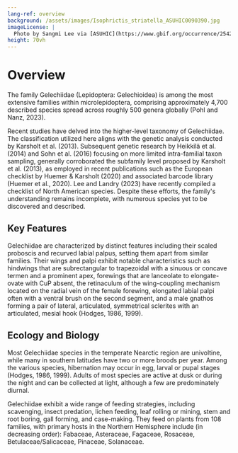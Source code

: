 ```yaml
---
lang-ref: overview
background: /assets/images/Isophrictis_striatella_ASUHIC0090390.jpg
imageLicense: |
  Photo by Sangmi Lee via [ASUHIC](https://www.gbif.org/occurrence/2542961803)
height: 70vh
---
```



# Overview

The family Gelechiidae (Lepidoptera: Gelechioidea) is among the most extensive families within microlepidoptera, comprising approximately 4,700 described species spread across roughly 500 genera globally (Pohl and Nanz, 2023). 

Recent studies have delved into the higher-level taxonomy of Gelechiidae. The classification utilized here aligns with the genetic analysis conducted by Karsholt et al. (2013). Subsequent genetic research by Heikkilä et al. (2014) and Sohn et al. (2016) focusing on more limited intra-familial taxon sampling,  generally corroborated the subfamily level proposed by Karsholt et al. (2013), as employed in recent publications such as the European checklist by Huemer & Karsholt (2020) and associated barcode library (Huemer et al., 2020). Lee and Landry (2023) have recently compiled a checklist of North American species. Despite these efforts, the family's understanding remains incomplete, with numerous species yet to be discovered and described.

## Key Features
Gelechiidae are characterized by distinct features including their scaled proboscis and recurved labial palpus, setting them apart from similar families. Their wings and palpi exhibit notable characteristics such as hindwings that are subrectangular to trapezoidal with a sinuous or concave termen and a prominent apex, forewings that are lanceolate to elongate-ovate with CuP absent, the retinaculum of the wing-coupling mechanism located on the radial vein of the female forewing, elongated labial palpi often with a ventral brush on the second segment, and a male gnathos forming a pair of lateral, articulated, symmetrical sclerites with an articulated, mesial hook (Hodges, 1986, 1999).

## Ecology and Biology
Most Gelechiidae species in the temperate Nearctic region are univoltine, while many in southern latitudes have two or more broods per year. Among the various species, hibernation may occur in egg, larval or pupal stages (Hodges, 1986, 1999). Adults of most species are active at dusk or during the night and can be collected at light, although a few are predominately diurnal. 

Gelechiidae exhibit a wide range of feeding strategies, including scavenging, insect predation, lichen feeding, leaf rolling or mining, stem and root boring, gall forming, and case-making. They feed on plants from 108 families, with primary hosts in the Northern Hemisphere include (in decreasing order): Fabaceae, Asteraceae, Fagaceae, Rosaceae, Betulaceae/Salicaceae, Pinaceae, Solanaceae.